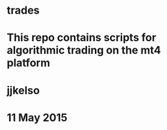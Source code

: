 # trades
# This repo contains scripts for algorithmic trading on the mt4 platform

# jjkelso
# 11 May 2015
